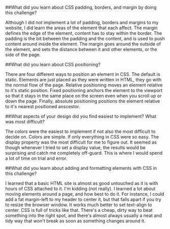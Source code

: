 ##What did you learn about CSS padding, borders, and margin by doing this challenge?

Although I did not implement a lot of padding, borders and margins to my website, I did learn the areas of the element that each affect. The margin defines the edge of the element, content has to stay within the border. The padding is the bit between the padding and the content, and is used to push content around inside the element. The margin goes around the outside of the element, and sets the distance between it and other elements, or the side of the page.


##What did you learn about CSS positioning?

There are four different ways to position an element in CSS. The default is static. Elements are just placed as they were written in HTML, they go with the normal flow of the page. Relative positioning moves an element relative to it's static position. Fixed positioning anchors the element to the viewport so that it stays in the same place on the screen even when you scroll up or down the page. Finally, absolute positioning positions the element relative to it's nearest positioned anscestor.


##What aspects of your design did you find easiest to implement? What was most difficult?

The colors were the easiest to implement if not also the most difficult to decide on. Colors are simple. If only everything in CSS were so easy. The display property was the most difficult for me to figure out. It seemed as though whenever I tried to set a display value, the results would be surprising and catch me completely off-guard. This is where I would spend a lot of time on trial and error.


##What did you learn about adding and formatting elements with CSS in this challenge?

I learned that a basic HTML site is almost as good untouched as it is with hours of CSS attached to it. I'm kidding (not really). I learned a lot about moving elements around a page, and how best to do it. For instance, I could add a fat margin-left to my header to center it, but that falls apart if you try to resize the browser window. It works much better to set text-align to center. CSS is full of tricks like that. There's a cheap, dirty way to beat something into the right spot, and there's almost always usually a neat and tidy way that won't break as soon as something changes around it.